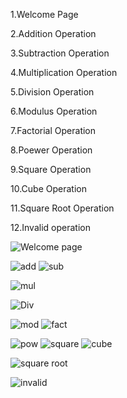 1.Welcome Page 

2.Addition Operation

3.Subtraction Operation

4.Multiplication Operation

5.Division Operation

6.Modulus Operation

7.Factorial Operation

8.Poewer Operation

9.Square Operation

10.Cube Operation

11.Square Root Operation

12.Invalid operation



![Welcome page](https://user-images.githubusercontent.com/82052062/114263407-e3f49080-9a02-11eb-860c-fe591c7e0324.png)

![add](https://user-images.githubusercontent.com/82052062/114263420-f8d12400-9a02-11eb-9d67-eb462ef6776b.png)
![sub](https://user-images.githubusercontent.com/82052062/114263435-0edee480-9a03-11eb-8726-6ce54aa96c0b.png)

![mul](https://user-images.githubusercontent.com/82052062/114263447-23bb7800-9a03-11eb-8b81-0780079b0a4b.png)

![Div](https://user-images.githubusercontent.com/82052062/114263466-38980b80-9a03-11eb-9b65-762c73eb78e1.png)

![mod](https://user-images.githubusercontent.com/82052062/114263484-5ebdab80-9a03-11eb-9535-b91601dafc1f.png)
![fact](https://user-images.githubusercontent.com/82052062/114263499-75fc9900-9a03-11eb-95df-d40fb4eed924.png)

![pow](https://user-images.githubusercontent.com/82052062/114263508-8ad92c80-9a03-11eb-9d10-41db780f4ab3.png)
![square](https://user-images.githubusercontent.com/82052062/114263524-a17f8380-9a03-11eb-84d7-ad3fa4a8e8ba.png)
![cube](https://user-images.githubusercontent.com/82052062/114263535-b5c38080-9a03-11eb-8f71-b6cb3481ea8e.png)

![square root](https://user-images.githubusercontent.com/82052062/114263546-caa01400-9a03-11eb-8759-8a89cf21c507.png)


![invalid](https://user-images.githubusercontent.com/82052062/114263598-279bca00-9a04-11eb-82d6-159e2e24cb70.png)

